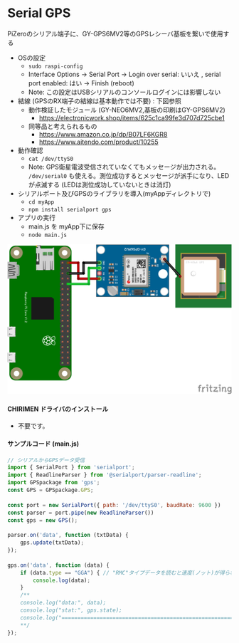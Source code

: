 # Serial GPS

PiZeroのシリアル端子に、GY-GPS6MV2等のGPSレシーバ基板を繋いで使用する

* OSの設定
  * ```sudo raspi-config```
  * Interface Options -> Serial Port -> Login over serial: いいえ , serial port enabled: はい -> Finish (reboot)
  * Note: この設定はUSBシリアルのコンソールログインには影響しない
* 結線 (GPSのRX端子の結線は基本動作では不要) : 下図参照
  * 動作検証したモジュール (GY-NEO6MV2,基板の印刷はGY-GPS6MV2)
    * https://electronicwork.shop/items/625c1ca99fe3d707d725cbe1
  * 同等品と考えられるもの
    * https://www.amazon.co.jp/dp/B07LF6KGR8
    * https://www.aitendo.com/product/10255
* 動作確認
  * ```cat /dev/ttyS0```
  * Note: GPS衛星電波受信されていなくてもメッセージが出力される。 ```/dev/serial0``` も使える。測位成功するとメッセージが派手になり、LEDが点滅する (LEDは測位成功していないときは消灯)
* シリアルポート及びGPSのライブラリを導入(myAppディレクトリで)
  * ```cd myApp```
  * ```npm install serialport gps```
* アプリの実行
  * main.js を myApp下に保存
  * ```node main.js```

![GY-NEO6MV2.png](GY-NEO6MV2.png)

#### CHIRIMEN ドライバのインストール

- 不要です。

#### サンプルコード (main.js)

```javascript
// シリアルからGPSデータ受信
import { SerialPort } from 'serialport';
import { ReadlineParser } from '@serialport/parser-readline';
import GPSpackage from 'gps';
const GPS = GPSpackage.GPS;

const port = new SerialPort({ path: '/dev/ttyS0', baudRate: 9600 })
const parser = port.pipe(new ReadlineParser())
const gps = new GPS();

parser.on('data', function (txtData) {
    gps.update(txtData);
});

gps.on('data', function (data) {
    if (data.type == "GGA") { // "RMC"タイプデータを読むと速度(ノット)が得られる
        console.log(data);
    }
    /** 
    console.log("data:", data);
    console.log("stat:", gps.state);
    console.log("==============================================================");
    **/
});
```
